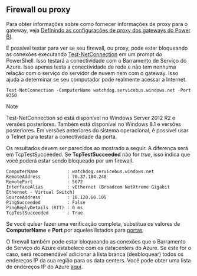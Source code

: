 ## <a name="firewall-or-proxy"></a>Firewall ou proxy
Para obter informações sobre como fornecer informações de proxy para o gateway, veja [Definindo as configurações de proxy dos gateways do Power BI](../service-gateway-proxy.md).

É possível testar para ver se seu firewall, ou proxy, pode estar bloqueando as conexões executando [Test-NetConnection](https://docs.microsoft.com/powershell/module/nettcpip/test-netconnection) em um prompt do PowerShell. Isso testará a conectividade com o Barramento de Serviço do Azure. Isso apenas testa a conectividade de rede e não tem nenhuma relação com o serviço do servidor de nuvem nem com o gateway. Isso ajuda a determinar se seu computador pode realmente acessar a Internet.

    Test-NetConnection -ComputerName watchdog.servicebus.windows.net -Port 9350

> [!NOTE]
> Test-NetConnection só está disponível no Windows Server 2012 R2 e versões posteriores. Também está disponível no Windows 8.1 e versões posteriores. Em versões anteriores do sistema operacional, é possível usar o Telnet para testar a conectividade da porta.
> 
> 

Os resultados devem ser parecidos ao mostrado a seguir. A diferença será em TcpTestSucceeded. Se **TcpTestSucceeded** não for *true*, isso indica que você poderá estar sendo bloqueado por um firewall.

    ComputerName           : watchdog.servicebus.windows.net
    RemoteAddress          : 70.37.104.240
    RemotePort             : 5672
    InterfaceAlias         : vEthernet (Broadcom NetXtreme Gigabit Ethernet - Virtual Switch)
    SourceAddress          : 10.120.60.105
    PingSucceeded          : False
    PingReplyDetails (RTT) : 0 ms
    TcpTestSucceeded       : True

Se você quiser fazer uma verificação completa, substitua os valores de **ComputerName** e **Port** por aqueles listados para [portas](../service-gateway-onprem.md#ports)

O firewall também pode estar bloqueando as conexões que o Barramento de Serviço do Azure estabelece com os datacenters do Azure. Se este for o caso, será recomendável adicionar à lista branca (desbloquear) todos os endereços IP da sua região para os data centers. Você pode obter uma lista de endereços IP do Azure [aqui](https://www.microsoft.com/download/details.aspx?id=41653).


